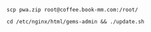 ```
scp pwa.zip root@coffee.book-mm.com:/root/
```

```
cd /etc/nginx/html/gems-admin && ./update.sh
```
